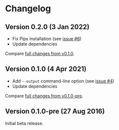 # Changelog

## Version 0.2.0 (3 Jan 2022)

- Fix Pipx installation (see [issue #6](https://github.com/flother/htmltab/issues/6))
- Update dependencies

Compare [full changes from v0.1.0](https://github.com/flother/htmltab/compare/v0.1.0...v0.2.0).

## Version 0.1.0 (4 Apr 2021)

- Add `--output` command-line option (see [issue #4](https://github.com/flother/htmltab/issues/4))
- Update dependencies

Compare [full changes from v0.1.0-pre](https://github.com/flother/htmltab/compare/16d15c44b5b5c0b9982b3ca0f31635ae0e9335f7...v0.1.0).

## Version 0.1.0-pre (27 Aug 2016)

Initial beta release.

